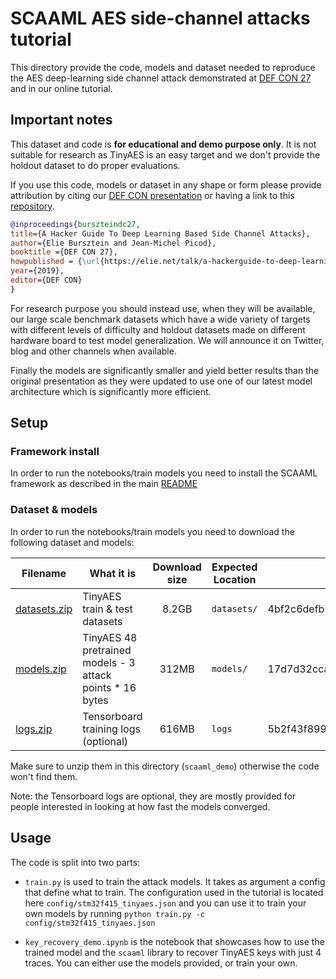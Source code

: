 # SCAAML AES side-channel attacks tutorial

This directory provide the code, models and dataset needed to reproduce the AES
deep-learning side channel attack demonstrated at
[DEF CON 27](https://elie.net/talk/a-hackerguide-to-deep-learning-based-side-channel-attacks/)
and in our online tutorial.

## Important notes

This dataset and code is **for educational and demo purpose only**.
It is not suitable for research as TinyAES is an easy target and
we don't provide the holdout dataset to do proper evaluations.

If you use this code, models or dataset in any shape or form please provide
attribution by citing our
[DEF CON presentation](https://elie.net/talk/a-hackerguide-to-deep-learning-based-side-channel-attacks/)
or having a link to this [repository](https://github.com/google/scaaml).

```bibtex
@inproceedings{burszteindc27,
title={A Hacker Guide To Deep Learning Based Side Channel Attacks},
author={Elie Bursztein and Jean-Michel Picod},
booktitle ={DEF CON 27},
howpublished = {\url{https://elie.net/talk/a-hackerguide-to-deep-learning-based-side-channel-attacks/}}
year={2019},
editor={DEF CON}
}
```

For research purpose you should instead use, when they will be available, our
large scale benchmark datasets which have a wide variety of targets
with different levels of difficulty and holdout datasets made on
different hardware board to test model generalization.
We will announce it on Twitter, blog and other channels when available.

Finally the models are significantly smaller and yield better results than the
original presentation as they were updated to use one of our latest model
architecture which is significantly more efficient.

## Setup

### Framework install

In order to run the notebooks/train models you need to install the SCAAML
framework as described in the main [README](https://github.com/google/scaaml/)

### Dataset & models

In order to run the notebooks/train models you need to download the following
dataset and models:

| Filename                                                                               | What it is                                                | Download size | Expected Location | SHAS256                                                          |
| -------------------------------------------------------------------------------------- | --------------------------------------------------------- | :-----------: | ----------------- | ---------------------------------------------------------------- |
| [datasets.zip](https://storage.googleapis.com/scaaml-public/scaaml_intro/datasets.zip) | TinyAES train & test datasets                             |     8.2GB     | `datasets/`       | 4bf2c6defb79b40b30f01f488e83762396b56daad14a694f64916be2b665b2f8 |
| [models.zip](https://storage.googleapis.com/scaaml-public/scaaml_intro/models.zip)     | TinyAES 48 pretrained models - 3 attack points * 16 bytes |     312MB     | `models/`         | 17d7d32cca0ac0db157ae1f5696f6c64bba6d753a8f33802d0d9614bb07d3d9b |
| [logs.zip](https://storage.googleapis.com/scaaml-public/scaaml_intro/logs.zip)         | Tensorboard training logs (optional)                      |     616MB     | `logs`            | 5b2f43f89990653d64820cca61f15fc6818ee674ae4cc2b4f235cfd9a48f3b28 |

Make sure to unzip them in this directory (`scaaml_demo`) otherwise the code
won't find them.

Note: the Tensorboard logs are optional, they are mostly provided for people
interested in looking at how fast the models converged.

## Usage

The code is split into two parts:

-   `train.py` is used to train the attack models. It takes as argument a config
    that define what to train. The configuration used in the tutorial is located
    here `config/stm32f415_tinyaes.json` and you can use it to train your own
    models by running `python train.py -c config/stm32f415_tinyaes.json`

-   `key_recovery_demo.ipynb` is the notebook that showcases how to use the
    trained model and the `scaaml` library to recover TinyAES keys with just 4
    traces. You can either use the models provided, or train your own.
